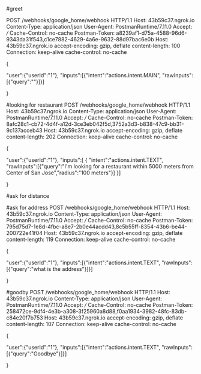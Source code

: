 
#greet

POST /webhooks/google_home/webhook HTTP/1.1
Host: 43b59c37.ngrok.io
Content-Type: application/json
User-Agent: PostmanRuntime/7.11.0
Accept: */*
Cache-Control: no-cache
Postman-Token: a8239af1-d75a-4588-96d6-9343da31f543,c1ce7882-4629-4a6e-9632-88d97bac6e0b
Host: 43b59c37.ngrok.io
accept-encoding: gzip, deflate
content-length: 100
Connection: keep-alive
cache-control: no-cache

{

"user":{"userId":"1"},
"inputs":[{"intent":"actions.intent.MAIN",
"rawInputs":[{"query":""}]}]

}


#looking for restaurant
POST /webhooks/google_home/webhook HTTP/1.1
Host: 43b59c37.ngrok.io
Content-Type: application/json
User-Agent: PostmanRuntime/7.11.0
Accept: */*
Cache-Control: no-cache
Postman-Token: 8afc28c1-cb72-4d4f-a12d-3ce3eb042f5d,3752a3d3-b838-47c9-bb31-9c137acceb43
Host: 43b59c37.ngrok.io
accept-encoding: gzip, deflate
content-length: 202
Connection: keep-alive
cache-control: no-cache

{

"user":{"userId":"1"},
"inputs":[
	{
		"intent":"actions.intent.TEXT",
		"rawInputs":[{"query":"I'm looking for a restaurant within 5000 meters from Center of San Jose","radius":"100 meters"}]
	}]

}


#ask for distance

#ask for address
POST /webhooks/google_home/webhook HTTP/1.1
Host: 43b59c37.ngrok.io
Content-Type: application/json
User-Agent: PostmanRuntime/7.11.0
Accept: */*
Cache-Control: no-cache
Postman-Token: 795d75d7-1e8d-4fbc-a8e7-2b0e44acdd43,8c5b55ff-8354-43b6-be44-200722e41f04
Host: 43b59c37.ngrok.io
accept-encoding: gzip, deflate
content-length: 119
Connection: keep-alive
cache-control: no-cache

{

"user":{"userId":"1"},
"inputs":[{"intent":"actions.intent.TEXT",
"rawInputs":[{"query":"what is the address"}]}]

}


#goodby
POST /webhooks/google_home/webhook HTTP/1.1
Host: 43b59c37.ngrok.io
Content-Type: application/json
User-Agent: PostmanRuntime/7.11.0
Accept: */*
Cache-Control: no-cache
Postman-Token: 258472ce-9df4-4e3b-a308-3f25960a8d88,f0aa1934-3982-48fc-83db-c84e20f7b753
Host: 43b59c37.ngrok.io
accept-encoding: gzip, deflate
content-length: 107
Connection: keep-alive
cache-control: no-cache

{

"user":{"userId":"1"},
"inputs":[{"intent":"actions.intent.TEXT",
"rawInputs":[{"query":"Goodbye"}]}]

}

